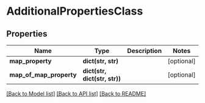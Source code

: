 # AdditionalPropertiesClass

## Properties
Name | Type | Description | Notes
------------ | ------------- | ------------- | -------------
**map_property** | **dict(str, str)** |  | [optional] 
**map_of_map_property** | **dict(str, dict(str, str))** |  | [optional] 

[[Back to Model list]](../README.md#documentation-for-models) [[Back to API list]](../README.md#documentation-for-api-endpoints) [[Back to README]](../README.md)

